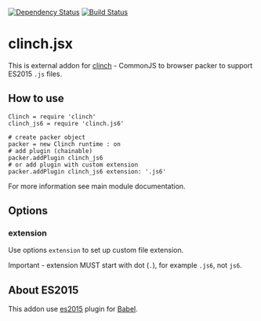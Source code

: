 [![Dependency Status](https://gemnasium.com/Meettya/clinch.js6.svg)](https://gemnasium.com/Meettya/clinch.js6)
[![Build Status](https://travis-ci.org/Meettya/clinch.js6.svg?branch=master)](https://travis-ci.org/Meettya/clinch.js6)

# clinch.jsx

This is external addon for [clinch](https://github.com/Meettya/clinch) - CommonJS to browser packer to support ES2015 ```.js``` files.

## How to use

    Clinch = require 'clinch'
    clinch_js6 = require 'clinch.js6'

    # create packer object
    packer = new Clinch runtime : on
    # add plugin (chainable)
    packer.addPlugin clinch_js6
    # or add plugin with custom extension
    packer.addPlugin clinch_js6 extension: '.js6'

For more information see main module documentation.

## Options

### extension

Use options `extension` to set up custom file extension.

Important - extension MUST start with dot (`.`), for example `.js6`, not `js6`.

## About ES2015

This addon use [es2015](http://babeljs.io/docs/plugins/preset-es2015/) plugin for [Babel](http://babeljs.io/).
